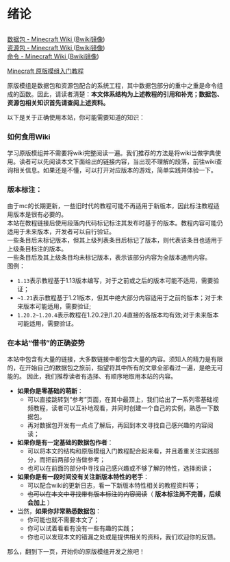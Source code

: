 # 绪论
##

[数据包 - Minecraft Wiki ](https://zh.minecraft.wiki/w/%E6%95%B0%E6%8D%AE%E5%8C%85)([Bwiki镜像](https://wiki.biligame.com/mc/数据包))  
[资源包 - Minecraft Wiki ](https://zh.minecraft.wiki/w/%E8%B5%84%E6%BA%90%E5%8C%85)([Bwiki镜像](https://wiki.biligame.com/mc/资源包))  
[命令 - Minecraft Wiki ](https://zh.minecraft.wiki/w/%E5%91%BD%E4%BB%A4)([Bwiki镜像](https://wiki.biligame.com/mc/命令))

[Minecraft 原版模组入门教程 ](https://zhangshenxing.github.io/VanillaModTutorial/) 


原版模组是数据包和资源包配合的系统工程，其中数据包部分的重中之重是命令组成的函数。因此，请读者清楚：**本文体系结构为上述教程的引用和补充；数据包、资源包相关知识首先请查阅上述资料。**  

以下是关于正确使用本站，你可能需要知道的知识：
### 如何食用Wiki
学习原版模组并不需要将wiki完整阅读一遍。我们推荐的方法是将wiki当做字典使用。读者可以先阅读本文下面给出的链接内容，当出现不理解的段落，前往wiki查询相关信息。如果还是不懂，可以打开对应版本的游戏，简单实践并体验一下。
### 版本标注：
由于mc的长期更新，一些旧时代的教程可能不再适用于新版本，因此标注教程适用版本是很有必要的。  
本站在教程链接后使用段落内代码标记标注其发布时基于的版本。教程内容可能仍适用于未来版本，开发者可以自行验证。   
一些条目后未标记版本，但其上级列表条目后标记了版本，则代表该条目也适用于上级条目标注的版本。  
一些条目后及其上级条目均未标记版本，表示该部分内容为全版本通用内容。  
图例：
- `1.13`表示教程基于1.13版本编写，对于之前或之后的版本可能不适用，需要验证；
- `~1.21`表示教程基于1.21版本，但其中绝大部分内容适用于之前的版本；对于未来版本可能适用，需要验证;
- `1.20.2~1.20.4`表示教程在1.20.2到1.20.4直接的各版本均有效;对于未来版本可能适用，需要验证。

### 在本站“借书”的正确姿势
本站中包含有大量的链接，大多数链接中都包含大量的内容。须知人的精力是有限的，在开始自己的数据包之旅前，指望将其中所有的文章全部看过一遍，是绝无可能的。
因此，我们推荐读者有选择、有顺序地取用本站的内容。


- **如果你是零基础的萌新**：
  - 可以直接跳转到“参考”页面，在其中最顶上，我们给出了一系列零基础视频教程，读者可以互补地观看，并同时创建一个自己的实例，熟悉一下数据包。
  - 再对数据包开发有一点点了解后，再回到本文寻找自己感兴趣的内容阅读；
- **如果你是有一定基础的数据包作者**：
  - 可以将本文的结构和原版模组入门教程配合起来看，并且着重关注实践部分，而把前两部分当做参考；
  - 也可以在前面的部分中寻找自己感兴趣或不够了解的特性，选择阅读；
- **如果你是有一段时间没有关注新版本特性的老手**：
  - 可以配合wiki的更新日志，看一下新版本特性相关的教程资料等；
  - ~~也可以在本文中寻找带有版本标注的内容阅读~~（ **版本标注尚不完善，后续会加上** ）
- 当然，**如果你非常熟悉数据包**：
  - 你可能也就不需要本文了；
  - 你可以试着看看有没有一些有趣的实践；
  - 你也可以发现本文的错漏之处或是提供相关的资料，我们欢迎你的反馈。

那么，翻到下一页，开始你的原版模组开发之旅吧！
